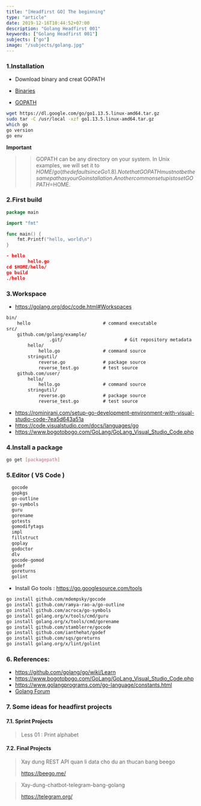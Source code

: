 ```yaml
---
title: "[Headfirst GO] The beginning"
type: "article"
date: 2019-12-16T10:44:52+07:00
description: "Golang Headfirst 001"
keywords: ["Golang Headfirst 001"]
subjects: ["go"]
image: "/subjects/golang.jpg"
---
```


### 1.Installation

- Download binary and creat GOPATH

- [Binaries](https://golang.org/dl/)
- [GOPATH](https://github.com/golang/go/wiki/SettingGOPATH)

```bash
wget https://dl.google.com/go/go1.13.5.linux-amd64.tar.gz
sudo tar -C /usr/local -xzf go1.13.5.linux-amd64.tar.gz
which go
go version
go env
```
**Important**

>> GOPATH can be any directory on your system. In Unix examples, we will set it to $HOME/go (the default since Go 1.8). Note that GOPATH must not be the same path as your Go installation. Another common setup is to set GOPATH=$HOME.

### 2.First build

```go
package main

import "fmt"

func main() {
	fmt.Printf("hello, world\n")
}
```

```json
- hello
		hello.go
cd $HOME/hello/
go build
./hello
```

### 3.Workspace

- https://golang.org/doc/code.html#Workspaces

```md
bin/
    hello                           # command executable
src/
    github.com/golang/example/
				.git/                       # Git repository metadata
        hello/
            hello.go                # command source
        stringutil/
            reverse.go              # package source
            reverse_test.go         # test source
    github.com/user/
        hello/
            hello.go                # command source
        stringutil/
            reverse.go              # package source
            reverse_test.go         # test source
```

- https://rominirani.com/setup-go-development-environment-with-visual-studio-code-7ea5d643a51a
- https://code.visualstudio.com/docs/languages/go
- https://www.bogotobogo.com/GoLang/GoLang_Visual_Studio_Code.php

### 4.Install a package

```bash
go get [packagepath]
```

### 5.Editor ( VS Code )

```bash
  gocode
  gopkgs
  go-outline
  go-symbols
  guru
  gorename
  gotests
  gomodifytags
  impl
  fillstruct
  goplay
  godoctor
  dlv
  gocode-gomod
  godef
  goreturns
  golint
```

- Install Go tools : https://go.googlesource.com/tools


```bash
go install github.com/mdempsky/gocode
go install github.com/ramya-rao-a/go-outline
go install github.com/acroca/go-symbols
go install golang.org/x/tools/cmd/guru
go install golang.org/x/tools/cmd/gorename
go install github.com/stamblerre/gocode
go install github.com/ianthehat/godef
go install github.com/sqs/goreturns
go install golang.org/x/lint/golint
```

### 6. References:

- https://github.com/golang/go/wiki/Learn
- https://www.bogotobogo.com/GoLang/GoLang_Visual_Studio_Code.php
- https://www.golangprograms.com/go-language/constants.html
- [Golang Forum](https://forum.golangbridge.org/)

### 7. Some ideas for headfirst projects

#### 7.1. Sprint Projects

> Less 01 : Print alphabet

#### 7.2. Final Projects

> Xay dung REST API quan li data cho du an thucan bang beego
> 
> https://beego.me/


> Xay-dung-chatbot-telegram-bang-golang
> 
> https://telegram.org/
